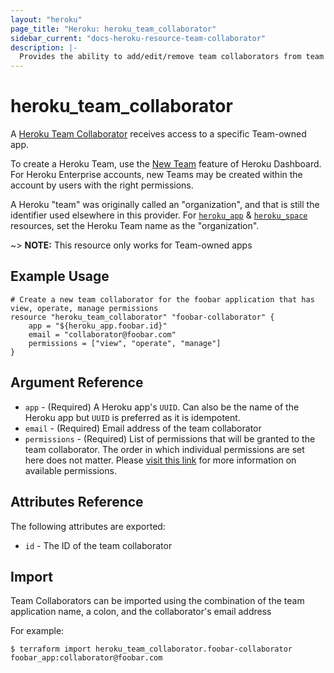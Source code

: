 ```yaml
---
layout: "heroku"
page_title: "Heroku: heroku_team_collaborator"
sidebar_current: "docs-heroku-resource-team-collaborator"
description: |-
  Provides the ability to add/edit/remove team collaborators from team applications
---
```


# heroku\_team\_collaborator

A [Heroku Team Collaborator](https://devcenter.heroku.com/articles/platform-api-reference#team-app-collaborator) receives access to a specific Team-owned app.

To create a Heroku Team, use the [New Team](https://dashboard.heroku.com/teams/new) feature of Heroku Dashboard. For Heroku Enterprise accounts, new Teams may be created within the account by users with the right permissions.

A Heroku "team" was originally called an "organization", and that is still the identifier used elsewhere in this provider. For [`heroku_app`](app.html) & [`heroku_space`](space.html) resources, set the Heroku Team name as the "organization".

~> **NOTE:** This resource only works for Team-owned apps

## Example Usage

```hcl
# Create a new team collaborator for the foobar application that has view, operate, manage permissions
resource "heroku_team_collaborator" "foobar-collaborator" {
	app = "${heroku_app.foobar.id}"
	email = "collaborator@foobar.com"
	permissions = ["view", "operate", "manage"]
}
```

## Argument Reference
* `app` - (Required) A Heroku app's `UUID`. Can also be the name of the Heroku app but `UUID` is preferred as it is idempotent.
* `email` - (Required) Email address of the team collaborator
* `permissions` - (Required) List of permissions that will be granted to the team collaborator. The order in which
individual permissions are set here does not matter. Please [visit this link](https://devcenter.heroku.com/articles/app-permissions)
for more information on available permissions.

## Attributes Reference
The following attributes are exported:

* `id` - The ID of the team collaborator

## Import
Team Collaborators can be imported using the combination of the team application name, a colon, and the collaborator's email address

For example:

```
$ terraform import heroku_team_collaborator.foobar-collaborator foobar_app:collaborator@foobar.com
```
